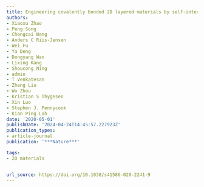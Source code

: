 ```yaml
---
title: Engineering covalently bonded 2D layered materials by self-intercalation
authors:
- Xiaoxu Zhao
- Peng Song
- Chengcai Wang
- Anders C Riis-Jensen
- Wei Fu
- Ya Deng
- Dongyang Wan
- Lixing Kang
- Shoucong Ning
- admin
- T Venkatesan
- Zheng Liu
- Wu Zhou
- Kristian S Thygesen
- Xin Luo
- Stephen J. Pennycook
- Kian Ping Loh
date: '2020-05-01'
publishDate: '2024-04-24T14:45:57.227923Z'
publication_types:
- article-journal
publication: '***Nature***'

tags:
- 2D materials


url_source: https://doi.org/10.1038/s41586-020-2241-9
---
```

